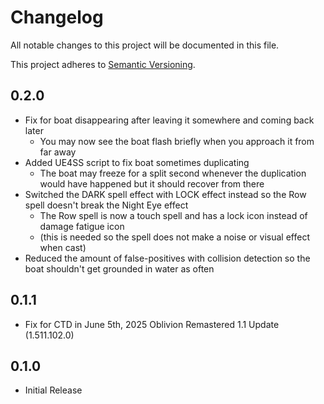 # Changelog

All notable changes to this project will be documented in this file.

This project adheres to [Semantic Versioning](https://semver.org/spec/v2.0.0.html).

## 0.2.0

- Fix for boat disappearing after leaving it somewhere and coming back later
  - You may now see the boat flash briefly when you approach it from far away
- Added UE4SS script to fix boat sometimes duplicating
  - The boat may freeze for a split second whenever the duplication would have happened but it should recover from there
- Switched the DARK spell effect with LOCK effect instead so the Row spell doesn't break the Night Eye effect
  - The Row spell is now a touch spell and has a lock icon instead of damage fatigue icon
  - (this is needed so the spell does not make a noise or visual effect when cast)
- Reduced the amount of false-positives with collision detection so the boat shouldn't get grounded in water as often

## 0.1.1

- Fix for CTD in June 5th, 2025 Oblivion Remastered 1.1 Update (1.511.102.0)

## 0.1.0

- Initial Release